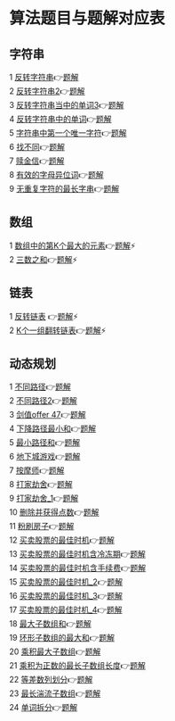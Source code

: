 # 算法题目与题解对应表
## 字符串
1 [反转字符串](https://leetcode.cn/problems/reverse-string/):point_right:[题解](https://github.com/Lp700750/LeetCode/blob/master/LeetCode/344.md)    
2 [反转字符串2](https://leetcode.cn/problems/reverse-string-ii/):point_right:[题解](https://github.com/Lp700750/LeetCode/blob/master/LeetCode/541.md)    
3 [反转字符串当中的单词3](https://leetcode.cn/problems/reverse-words-in-a-string-iii/):point_right:[题解](https://github.com/Lp700750/LeetCode/blob/master/LeetCode/557.md)   
4 [反转字符串中的单词](https://leetcode.cn/problems/reverse-words-in-a-string/):point_right:[题解](https://github.com/Lp700750/LeetCode/blob/master/LeetCode/151.md)   
5 [字符串中第一个唯一字符](https://leetcode.cn/problems/first-unique-character-in-a-string/):point_right:[题解](https://github.com/Lp700750/LeetCode/blob/master/LeetCode/387.md)    
6 [找不同](https://leetcode.cn/problems/find-the-difference/submissions/):point_right:[题解](https://github.com/Lp700750/LeetCode/blob/master/LeetCode/389.md)   
7 [赎金信](https://leetcode.cn/problems/ransom-note/submissions/):point_right:[题解](https://github.com/Lp700750/LeetCode/blob/master/LeetCode/383.md)   
8 [有效的字母异位词](https://leetcode.cn/problems/valid-anagram/submissions/):point_right:[题解](https://github.com/Lp700750/LeetCode/blob/master/LeetCode/242.md)    
9 [无重复字符的最长字串](leetcode.cn/problems/longest-substring-without-repeating-characters/):point_right:[题解](https://github.com/Lp700750/LeetCode/blob/master/LeetCode/3.md)
## 数组
1 [数组中的第K个最大的元素](https://leetcode.cn/problems/kth-largest-element-in-an-array/):point_right:[题解](https://github.com/Lp700750/LeetCode/blob/master/LeetCode/215.md):zap:   
2 [三数之和](https://leetcode.cn/problems/3sum/):point_right:[题解](https://github.com/Lp700750/LeetCode/blob/master/LeetCode/15.md):zap:
## 链表
1 [反转链表](https://leetcode.cn/problems/reverse-linked-list/solution/)  :point_right:[题解](https://github.com/Lp700750/LeetCode/blob/master/LeetCode/206.md):zap:                
2 [K个一组翻转链表](https://leetcode.cn/problems/reverse-nodes-in-k-group/submissions/):point_right:[题解](https://github.com/Lp700750/LeetCode/blob/master/LeetCode/25.md):zap:
## 动态规划
1  [不同路径](https://leetcode.cn/problems/unique-paths/):point_right:[题解](https://github.com/Lp700750/LeetCode/blob/master/LeetCode/62.md)   
2  [不同路径2](https://leetcode.cn/problems/unique-paths-ii/):point_right:[题解](https://github.com/Lp700750/LeetCode/blob/master/LeetCode/63.md)    
3  [剑值offer 47](https://leetcode.cn/problems/li-wu-de-zui-da-jie-zhi-lcof/):point_right:[题解](https://github.com/Lp700750/LeetCode/blob/master/LeetCode/%E5%89%91%E6%8C%87offer%2047.md)    
4  [下降路径最小和](https://leetcode.cn/problems/minimum-falling-path-sum/submissions/):point_right:[题解](https://github.com/Lp700750/LeetCode/blob/master/LeetCode/931.md)    
5  [最小路径和](https://leetcode.cn/problems/minimum-path-sum/submissions/):point_right:[题解](https://github.com/Lp700750/LeetCode/blob/master/LeetCode/64.md)   
6  [地下城游戏](https://leetcode.cn/problems/dungeon-game/):point_right:[题解](https://github.com/Lp700750/LeetCode/blob/master/LeetCode/174.md)    
7  [按摩师](https://leetcode.cn/problems/the-masseuse-lcci/):point_right:[题解](https://github.com/Lp700750/LeetCode/blob/master/LeetCode/%E9%9D%A2%E8%AF%95%E9%A2%9817.16.md)    
8  [打家劫舍](https://leetcode.cn/problems/house-robber/):point_right:[题解](https://github.com/Lp700750/LeetCode/blob/master/LeetCode/198.md)  
9  [打家劫舍_1](https://leetcode.cn/problems/house-robber-ii/):point_right:[题解](https://github.com/Lp700750/LeetCode/blob/master/LeetCode/213.md)    
10 [删除并获得点数](https://leetcode.cn/problems/delete-and-earn/):point_right:[题解](https://github.com/Lp700750/LeetCode/blob/master/LeetCode/740.md)    
11 [粉刷房子](https://leetcode.cn/problems/JEj789/):point_right:[题解](https://github.com/Lp700750/LeetCode/blob/master/LeetCode/%E5%89%91%E6%8C%87offer_2%2091.md)   
12 [买卖股票的最佳时机](https://leetcode.cn/problems/best-time-to-buy-and-sell-stock/):point_right:[题解](https://github.com/Lp700750/LeetCode/blob/master/LeetCode/121.md)    
13 [买卖股票的最佳时机含冷冻期](https://leetcode.cn/problems/best-time-to-buy-and-sell-stock-with-cooldown/):point_right:[题解](https://github.com/Lp700750/LeetCode/blob/master/LeetCode/309.md)    
14 [买卖股票的最佳时机含手续费](https://leetcode.cn/problems/best-time-to-buy-and-sell-stock-with-transaction-fee/):point_right:[题解](https://github.com/Lp700750/LeetCode/blob/master/LeetCode/714.md)   
15 [买卖股票的最佳时机_2](https://leetcode.cn/problems/best-time-to-buy-and-sell-stock-ii/):point_right:[题解](https://github.com/Lp700750/LeetCode/blob/master/LeetCode/122.md)   
16 [买卖股票的最佳时机_3](https://leetcode.cn/problems/best-time-to-buy-and-sell-stock-iii/):point_right:[题解](https://github.com/Lp700750/LeetCode/blob/master/LeetCode/123.md)    
17 [买卖股票的最佳时机_4](https://leetcode.cn/problems/best-time-to-buy-and-sell-stock-iv/):point_right:[题解](https://github.com/Lp700750/LeetCode/blob/master/LeetCode/188.md)   
18 [最大子数组和](https://leetcode.cn/problems/maximum-subarray/):point_right:[题解](https://github.com/Lp700750/LeetCode/blob/master/LeetCode/53.md)    
19 [环形子数组的最大和](https://leetcode.cn/problems/maximum-sum-circular-subarray/):point_right:[题解](https://github.com/Lp700750/LeetCode/blob/master/LeetCode/918.md)      
20 [乘积最大子数组](https://leetcode.cn/problems/maximum-product-subarray/):point_right:[题解](https://github.com/Lp700750/LeetCode/blob/master/LeetCode/152.md)   
21 [乘积为正数的最长子数组长度](https://leetcode.cn/problems/maximum-length-of-subarray-with-positive-product/):point_right:[题解](https://github.com/Lp700750/LeetCode/blob/master/LeetCode/1567.md)    
22 [等差数列划分](https://leetcode.cn/problems/arithmetic-slices/):point_right:[题解](https://github.com/Lp700750/LeetCode/blob/master/LeetCode/413.md)     
23 [最长湍流子数组](https://leetcode.cn/problems/longest-turbulent-subarray/):point_right:[题解](https://github.com/Lp700750/LeetCode/blob/master/LeetCode/978.md)   
24 [单词拆分](https://leetcode.cn/problems/word-break/):point_right:[题解](https://github.com/Lp700750/LeetCode/blob/master/LeetCode/139.md)
